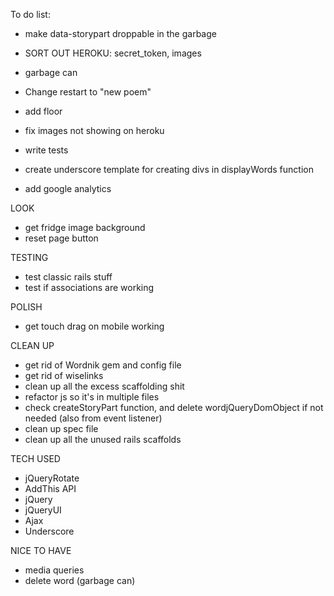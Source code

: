 To do list:
- make data-storypart droppable in the garbage
- SORT OUT HEROKU: secret_token, images
- garbage can
- Change restart to "new poem"
- add floor
- fix images not showing on heroku
- write tests
- create underscore template for creating divs in displayWords function

- add google analytics

LOOK
- get fridge image background
- reset page button

TESTING
- test classic rails stuff
- test if associations are working

POLISH
- get touch drag on mobile working

CLEAN UP 
- get rid of Wordnik gem and config file
- get rid of wiselinks
- clean up all the excess scaffolding shit
- refactor js so it's in multiple files
- check createStoryPart function, and delete wordjQueryDomObject if not needed (also from event listener)
- clean up spec file
- clean up all the unused rails scaffolds

TECH USED
- jQueryRotate
- AddThis API
- jQuery
- jQueryUI
- Ajax
- Underscore

NICE TO HAVE
- media queries
- delete word (garbage can)